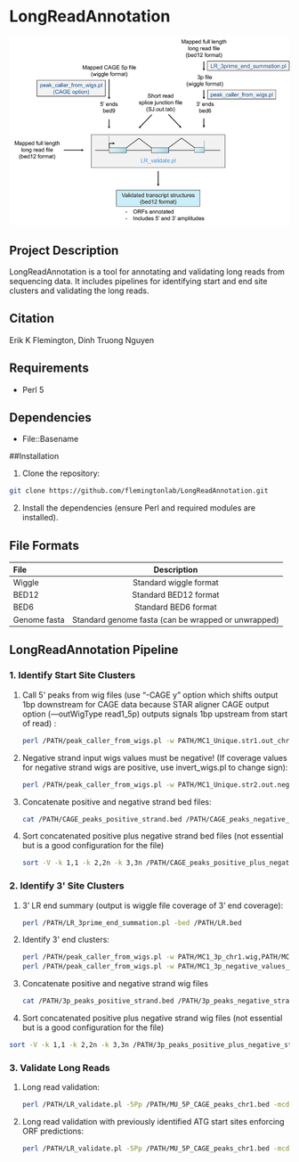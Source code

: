 # LongReadAnnotation 
![Validation schematic](images/2_long_read_validation_schematic.jpg)

## Project Description
LongReadAnnotation is a tool for annotating and validating long reads from sequencing data. It includes pipelines for identifying start and end site clusters and validating the long reads.

## Citation

Erik K Flemington, Dinh Truong Nguyen

## Requirements
- Perl 5

## Dependencies
- File::Basename

##Installation
1. Clone the repository:
```sh
git clone https://github.com/flemingtonlab/LongReadAnnotation.git
```
2. Install the dependencies (ensure Perl and required modules are installed).


## File Formats

| File          | Description                                      |
|:--------------|:------------------------------------------------:|
| Wiggle        | Standard wiggle format                           |
| BED12         | Standard BED12 format                            |
| BED6          | Standard BED6 format                             |
| Genome fasta  | Standard genome fasta (can be wrapped or unwrapped) 

## LongReadAnnotation Pipeline
### 1. Identify Start Site Clusters
1. Call 5' peaks from wig files (use “-CAGE y” option which shifts output 1bp downstream for CAGE data because STAR aligner CAGE output option (—outWigType read1_5p) outputs signals 1bp upstream from start of read) :
   ```sh
   perl /PATH/peak_caller_from_wigs.pl -w PATH/MC1_Unique.str1.out_chr1.wig,PATH/MC2_Unique.str1.out_chr1.wig,PATH/MC4_Unique.str1.out_chr1.wig -mw 8 -fva 0.2 -mspd 10 -s + -CAGE y
   ```
2. Negative strand input wigs values must be negative! (If coverage values for negative strand wigs are positive, use invert_wigs.pl to change sign):
   ```sh
   perl /PATH/peak_caller_from_wigs.pl -w PATH/MC1_Unique.str2.out.negative_values_chr1.wig,PATH/MC2_Unique.str2.out.negative_values_chr1.wig,PATH/MC4_Unique.str2.out.negative_values_chr1.wig -mw 8 -fva 0.2 -mspd 10 -s - -CAGE y
   ```
3. Concatenate positive and negative strand bed files:
   ```sh
   cat /PATH/CAGE_peaks_positive_strand.bed /PATH/CAGE_peaks_negative_strand.bed > /PATH/CAGE_peaks_positive_plus_negative_strand.bed
   ```
4. Sort concatenated positive plus negative strand bed files (not essential but is a good configuration for the file)
   ```sh
   sort -V -k 1,1 -k 2,2n -k 3,3n /PATH/CAGE_peaks_positive_plus_negative_strand.bed > /PATH/CAGE_peaks_positive_plus_negative_strand_sorted.bed
   ```

### 2. Identify 3' Site Clusters
1. 3’ LR end summary (output is wiggle file coverage of 3’ end coverage):
   ```sh
   perl /PATH/LR_3prime_end_summation.pl -bed /PATH/LR.bed
   ```
2. Identify 3' end clusters:
   ```sh
   perl /PATH/peak_caller_from_wigs.pl -w PATH/MC1_3p_chr1.wig,PATH/MC2_3p_chr1.wig,PATH/MC4_3p_chr1.wig -mw 8 -fva 0.2 -mspd 10 -s +
   perl /PATH/peak_caller_from_wigs.pl -w PATH/MC1_3p_negative_values_chr1.wig,PATH/MC2_3p_negative_values_chr1.wig,PATH/MC4_3p_negative_values_chr1.wig -mw 8 -fva 0.2 -mspd 10 -s -
   ```
3. Concatenate positive and negative strand wig files
   ```sh
   cat /PATH/3p_peaks_positive_strand.bed /PATH/3p_peaks_negative_strand.bed > /PATH/3p_peaks_positive_plus_negative_strand.bed
   ```
 4. Sort concatenated positive plus negative strand wig files (not essential but is a good configuration for the file)
   ```sh  
   sort -V -k 1,1 -k 2,2n -k 3,3n /PATH/3p_peaks_positive_plus_negative_strand.bed > /PATH/3p_peaks_positive_plus_negative_strand_sorted.bed
   ```

### 3. Validate Long Reads
1. Long read validation:
   ```sh
   perl /PATH/LR_validate.pl -5Pp /PATH/MU_5P_CAGE_peaks_chr1.bed -mcde 10 -mcdi 2 -3Pp /PATH/MU_3P_peaks_chr1.bed -3Pde 10 -3Pdi 10 -minSJ 1 -SJt /PATH/MU-SJ.out.tab -f /PATH/hg38_chr1_first_por...
   ```
2. Long read validation with previously identified ATG start sites enforcing ORF predictions:
   ```sh
   perl /PATH/LR_validate.pl -5Pp /PATH/MU_5P_CAGE_peaks_chr1.bed -mcde 10 -mcdi 2 -3Pp /PATH/MU_3P_peaks_chr1.bed -3Pde 10 -3Pdi 10 -minSJ 1 -SJt /PATH/MU-SJ.out.tab -f /PATH/hg38_chr1_first_portion.fa  -LR /PATH/MU_LR_fullLength.merged_1million.bed -ATG /PATH/LR_validate/test_data/hg38_chr1_known_ORF_start_sites.bed
   ```
